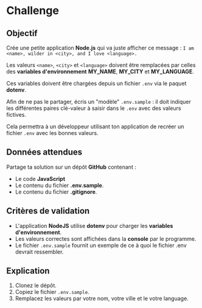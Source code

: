 # Challenge

## Objectif

Crée une petite application **Node.js** qui va juste afficher ce message : `I am <name>, wilder in <city>, and I love <language>.`

Les valeurs `<name>`, `<city>` et `<language>` doivent être remplacées par celles des **variables d'environnement** **MY_NAME**, **MY_CITY** et **MY_LANGUAGE**.

Ces variables doivent être chargées depuis un fichier `.env` via le paquet **dotenv**.

Afin de ne pas le partager, écris un "modèle" `.env.sample` : il doit indiquer les différentes paires clé-valeur à saisir dans le `.env` avec des valeurs fictives.

Cela permettra à un développeur utilisant ton application de recréer un fichier `.env` avec les bonnes valeurs.

## Données attendues

Partage ta solution sur un dépôt **GitHub** contenant :

- Le code **JavaScript**
- Le contenu du fichier **.env.sample**.
- Le contenu du fichier **.gitignore**.

## Critères de validation

- L'application **NodeJS** utilise **dotenv** pour charger les **variables d'environnement**.
- Les valeurs correctes sont affichées dans la **console** par le programme.
- Le fichier `.env.sample` fournit un exemple de ce à quoi le fichier .env devrait ressembler.

## Explication

1. Clonez le dépôt.
2. Copiez le fichier `.env.sample`.
3. Remplacez les valeurs par votre nom, votre ville et le votre language.
